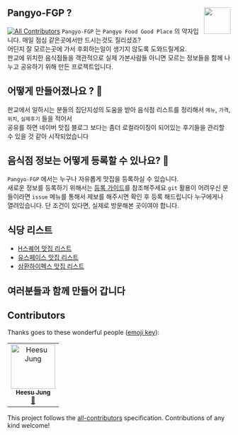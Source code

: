  ## Pangyo-FGP ? <img src = "https://i.imgur.com/J7hGHUH.png" width = 60  align = right> 
[![All Contributors](https://img.shields.io/badge/all_contributors-1-orange.svg?style=flat-square)](#contributors)
`Pangyo-FGP` 는 `Pangyo Food Good Place` 의 약자입니다. 매일 점심 같은곳에서만 드시는것도 질리셨죠?   
어딘지 잘 모르는곳에 가서 후회하는일이 생기지 않도록 도와드릴게요.  
판교에 위치한 음식점들을 객관적으로 실제 가본사람들 아니면 모르는 정보들을 함께 나누고 공유하기 위해 만든 프로젝트입니다.  
 
 

## 어떻게 만들어졌나요 ? 🧐
판교에서 일하시는 분들의 집단지성의 도움을 받아 음식점 리스트를 정리해서 `메뉴`, `가격`, `위치`, `실제후기` 들을 적어서   
공유를 하면 네이버 맛집 블로그 보다는 좀더 로컬라이징이 되어있는 후기들을 관리할 수 있을 것 같아 시작되었습니다

## 음식점 정보는 어떻게 등록할 수 있나요? 📝
`Pangyo-FGP` 에서는 누구나 자유롭게 맛집을 등록하실 수 있습니다.   
새로운 정보를 등록하기 위해서는 [등록 가이드](./register_guide.md)를 참조해주세요
`git` 활용이 어려우신 분들이라면 `issue` 메뉴를 통해서 제보를 해주시면 확인 후 등록 해드립니다 
누구에게나 열려있습니다. 단 조건이 있다면, 실제로 방문해본 곳이여야 합니다.  

## 식당 리스트 
 - [H스퀘어 맛집 리스트](./H스퀘어/list.md)
 - [유스페이스 맛집 리스트](./유스페이스/list.md)
 - [삼환하이펙스 맛집 리스트](./삼환하이펙스/list.md)


## 여러분들과 함께 만들어 갑니다 



## Contributors

Thanks goes to these wonderful people ([emoji key](https://allcontributors.org/docs/en/emoji-key)):

<!-- ALL-CONTRIBUTORS-LIST:START - Do not remove or modify this section -->
<!-- prettier-ignore -->
<table><tr><td align="center"><a href="https://github.com/topjung3"><img src="https://avatars2.githubusercontent.com/u/2057348?v=4" width="100px;" alt="Heesu Jung"/><br /><sub><b>Heesu Jung</b></sub></a><br /><a href="https://github.com/techinpark/Pangyo-FGP/commits?author=topjung3" title="Documentation">📖</a></td></tr></table>

<!-- ALL-CONTRIBUTORS-LIST:END -->

This project follows the [all-contributors](https://github.com/all-contributors/all-contributors) specification. Contributions of any kind welcome!